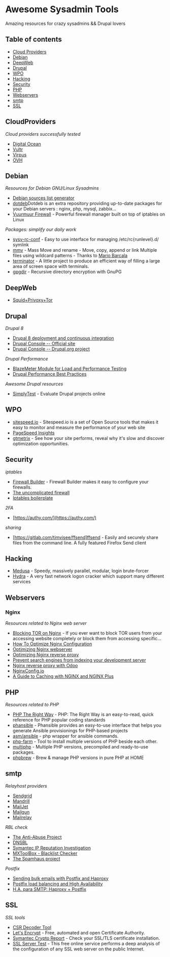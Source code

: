 # Awesome Sysadmin Tools
Amazing resources for crazy sysadmins && Drupal lovers

## Table of contents

  * [Cloud Providers](#cloudproviders)
  * [Debian](#debian)
  * [DeepWeb](#deepweb)
  * [Drupal](#drupal)
  * [WPO](#wpo)
  * [Hacking](#hacking)
  * [Security](#security)
  * [PHP](#php)
  * [Webservers](#webservers)
  * [smtp](#smtp)
  * [SSL](#ssl)

## CloudProviders
*Cloud providers successfully tested*
* [Digital Ocean](http://www.digitalocean.com)
* [Vultr](https://www.vultr.com/)
* [Virpus](http://virpus.com/)
* [OVH](https://www.ovh.es/)

## Debian
*Resources for Debian GNU/Linux Sysadmins*

* [Debian sources list generator](http://debgen.simplylinux.ch/)
* [dotdeb](https://www.dotdeb.org)Dotdeb is an extra repository providing up-to-date packages for your Debian servers : nginx, php, mysql, zabbix...
* [Vuurmuur Firewall](https://www.vuurmuur.org/trac/wiki/Download#DebianandUbuntu) -  Powerful firewall manager built on top of ​iptables on Linux

*Packages: simplify our daily work*
* [sysv-rc-conf](http://sysv-rc-conf.sourceforge.net/) - Easy to use interface for managing /etc/rc{runlevel}.d/ symlink
* [mmv](http://ss64.com/bash/mmv.html) - Mass Move and rename - Move, copy, append or link Multiple files using wildcard patterns - Thanks to [Mario Barcala](https://twitter.com/mario_barcala)
* [terminator](https://packages.debian.org/es/sid/terminator) - A little project to produce an efficient way of filling a large area of screen space with terminals.
* [gpgdir](http://manpages.ubuntu.com/manpages/utopic/man1/gpgdir.1.html) - Recursive directory encryption with GnuPG


## DeepWeb

* [Squid+Privoxy+Tor](http://wiki.vpsget.com/index.php/Squid%2BPrivoxy%2BTor)

## Drupal

*Drupal 8*

* [Drupal 8 deployment and continuous integration](https://prague2013.drupal.org/session/drupal-8-deployment-and-continuous-integration.html)
* [Drupal Console -- Official site](https://drupalconsole.com)
* [Drupal Console -- Drupal.org project](https://www.drupal.org/project/console)

*Drupal Performance*
* [BlazeMeter Module for Load and Performance Testing](https://www.drupal.org/project/blazemeter)
* [Drupal Performance Best Practices](https://drupalwatchdog.com/volume-2/issue-1/drupal-performance-best-practices)

*Awesome Drupal resources*
* [SimplyTest](https://simplytest.me) - Evaluate Drupal projects online

## WPO

* [sitespeed.io](https://www.sitespeed.io/) - Sitespeed.io is a set of Open Source tools that makes it easy to monitor and measure the performance of your web site
* [PageSpeed Insights](https://developers.google.com/speed/pagespeed/insights/)
* [gtmetrix](https://gtmetrix.com/) - See how your site performs, reveal why it's slow and discover optimization opportunities.  

## Security

*iptables*
* [Firewall Builder](http://www.fwbuilder.org/) - Firewall Builder makes it easy to configure your firewalls.
* [The uncomplicated firewall](https://www.lullabot.com/articles/the-uncomplicated-firewall)
* [Iptables boilerplate](https://github.com/bmaeser/iptables-boilerplate)

*2FA*
* [https://authy.com/](https://authy.com/)

*sharing*
* [https://gitlab.com/timvisee/ffsend]ffsend - Easily and securely share files from the command line. A fully featured Firefox Send client

## Hacking

* [Medusa](http://foofus.net/goons/jmk/medusa/medusa.html) - Speedy, massively parallel, modular, login brute-forcer
* [Hydra](https://www.thc.org/thc-hydra/) - A very fast network logon cracker which support many different services

## Webservers

### Nginx
*Resources related to Nginx web server*

* [Blocking TOR on Nginx](http://www.reaper-x.com/2012/05/15/how-to-block-tor-on-apache-and-nginx/) - If you ever want to block TOR users from your accessing website completely or block them from accessing specific...
* [How To Optimize Nginx Configuration](https://www.digitalocean.com/community/tutorials/how-to-optimize-nginx-configuration)
* [Optimizing Nginx webserver](https://tweaked.io/guide/nginx/)
* [Optimizing Nginx reverse proxy](https://tweaked.io/guide/nginx-proxying/)
* [Prevent search engines from indexing your development server](http://www.improvi.in/nginx-prevent-search-engines-from-indexing-your-development-server/)
* [Nginx reverse proxy with Odoo](http://www.schenkels.nl/2014/12/reverse-proxy-with-odoo-8-nginx-ubuntu-14-04-lts/)
* [NginxConfig.io ](https://nginxconfig.io/)  
* [A Guide to Caching with NGINX and NGINX Plus](https://www.nginx.com/blog/nginx-caching-guide/)

## PHP
*Resources related to PHP*

* [PHP The Right Way](https://phptherightway.com/)  - PHP: The Right Way is an easy-to-read, quick reference for PHP popular coding standards
* [phansible](http://phansible.com) - Phansible provides an easy-to-use interface that helps you generate Ansible provisionings for PHP-based projects
* [asm/ansible]() - php wrapper for ansible commands.
* [php-farm](https://github.com/cweiske/phpfarm) - Tool to install multiple versions of PHP beside each other.
* [multiphp](https://www.liveconfig.com/wiki/en/multiphp) - Multiple PHP versions, precompiled and ready-to-use packages.
* [phpbrew](https://github.com/phpbrew/phpbrew) - Brew & manage PHP versions in pure PHP at HOME 

## smtp

*Relayhost providers*

* [Sendgrid](https://sendgrid.com/)
* [Mandrill](https://www.mandrill.com/)
* [MailJet](https://es.mailjet.com/)
* [Mailgun](https://www.mailgun.com/)
* [Mailrelay](https://mailrelay.com/)

*RBL check*

* [The Anti-Abuse Project](http://www.anti-abuse.org/multi-rbl-check/)
* [DNSBL](http://www.dnsbl.info/dnsbl-list.php)
* [Symantec IP Reputation Investigation](http://ipremoval.sms.symantec.com/lookup/)
* [MXToolBox - Blacklist Checker](http://mxtoolbox.com/blacklists.aspx)
* [The Spamhaus project](https://www.spamhaus.org/)

*Postfix*
* [Sending bulk emails with Postfix and Haproxy](http://www.servercraftmen.com/sending-bulk-emails-postfix-haproxy/)
* [Postfix load balancing and High Availability](http://www.linuxpcfix.com/postfix-load-balancing-and-high-availability-with-haproxy/)
* [H.A. para SMTP: Haproxy + Postfix](https://respirandolinux.wordpress.com/2015/08/07/h-a-para-smtp-haproxy-postfix/)

## SSL
*SSL tools*

* [CSR Decoder Tool](https://www.viux.com/ssl-certificates/ssl-tools/decode-csr)
* [Let's Encrypt](https://letsencrypt.org/) - Free, automated and open Certificate Authority.
* [Symantec Crypto Report](https://cryptoreport.websecurity.symantec.com/checker/) - Check your SSL/TLS certificate installation.
* [SSL Server Test](https://dev.ssllabs.com/ssltest) - This free online service performs a deep analysis of the configuration of any SSL web server on the public Internet.